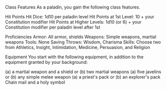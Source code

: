 Class Features
As a paladin, you gain the following class features.

Hit Points
Hit Dice: 1d10 per paladin level
Hit Points at 1st Level: 10 + your Constitution modifier
Hit Points at Higher Levels: 1d10 (or 6) + your Constitution modifier per paladin level after 1st

Proficiencies
Armor: All armor, shields
Weapons: Simple weapons, martial weapons
Tools: None
Saving Throws: Wisdom, Charisma
Skills: Choose two from Athletics, Insight, Intimidation, Medicine, Persuasion, and Religion

Equipment
You start with the following equipment, in addition to the equipment granted by your background:

(a) a martial weapon and a shield or (b) two martial weapons
(a) five javelins or (b) any simple melee weapon
(a) a priest's pack or (b) an explorer's pack
Chain mail and a holy symbol
